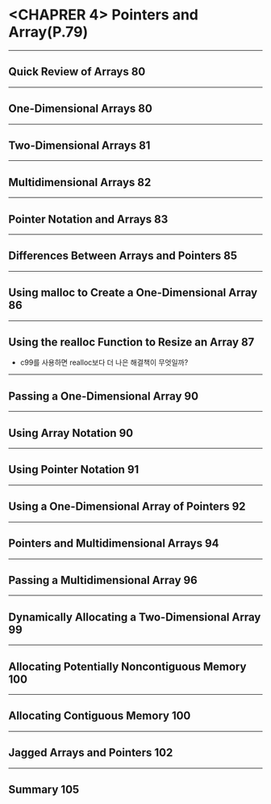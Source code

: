 # <CHAPRER 4> Pointers and Array(P.79)
------------------------

## Quick Review of Arrays 80
------------------------
## One-Dimensional Arrays 80
------------------------
## Two-Dimensional Arrays 81
-------------------------
## Multidimensional Arrays 82
-------------------------
## Pointer Notation and Arrays 83
--------------------------
## Differences Between Arrays and Pointers 85
--------------------------
## Using malloc to Create a One-Dimensional Array 86
--------------------------
## Using the realloc Function to Resize an Array 87
* c99를 사용하면 realloc보다 더 나은 해결책이 무엇일까? 
--------------------------
## Passing a One-Dimensional Array 90
--------------------------
## Using Array Notation 90
--------------------------
## Using Pointer Notation 91
--------------------------
## Using a One-Dimensional Array of Pointers 92
--------------------------
## Pointers and Multidimensional Arrays 94
--------------------------
## Passing a Multidimensional Array 96
--------------------------
## Dynamically Allocating a Two-Dimensional Array 99
--------------------------
## Allocating Potentially Noncontiguous Memory 100
--------------------------
## Allocating Contiguous Memory 100
--------------------------
## Jagged Arrays and Pointers 102
--------------------------
## Summary 105
